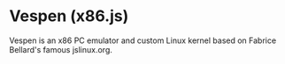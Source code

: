 Vespen (x86.js)
==============

Vespen is an x86 PC emulator and custom Linux kernel based on Fabrice Bellard's famous jslinux.org.
